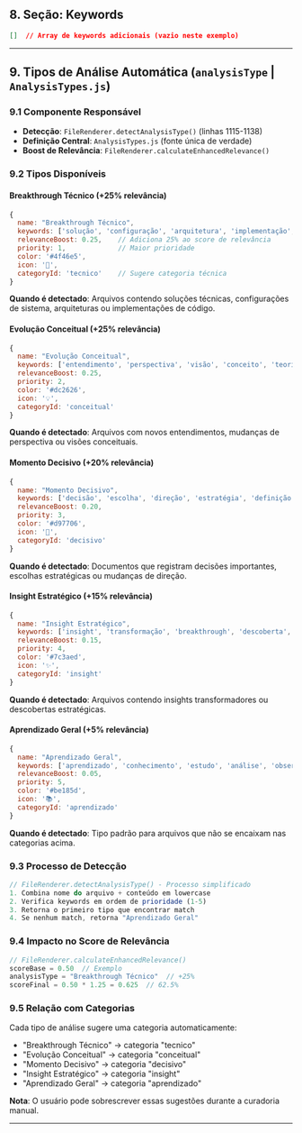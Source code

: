 ## 8. Seção: Keywords

```json
[]  // Array de keywords adicionais (vazio neste exemplo)
```

---

## 9. Tipos de Análise Automática (`analysisType` | `AnalysisTypes.js`)

### 9.1 Componente Responsável
- **Detecção**: `FileRenderer.detectAnalysisType()` (linhas 1115-1138)
- **Definição Central**: `AnalysisTypes.js` (fonte única de verdade)
- **Boost de Relevância**: `FileRenderer.calculateEnhancedRelevance()`

### 9.2 Tipos Disponíveis

#### Breakthrough Técnico (+25% relevância)
```javascript
{
  name: "Breakthrough Técnico",
  keywords: ['solução', 'configuração', 'arquitetura', 'implementação', 'código'],
  relevanceBoost: 0.25,    // Adiciona 25% ao score de relevância
  priority: 1,             // Maior prioridade
  color: '#4f46e5',
  icon: '🔧',
  categoryId: 'tecnico'    // Sugere categoria técnica
}
```
**Quando é detectado**: Arquivos contendo soluções técnicas, configurações de sistema, arquiteturas ou implementações de código.

#### Evolução Conceitual (+25% relevância)
```javascript
{
  name: "Evolução Conceitual",
  keywords: ['entendimento', 'perspectiva', 'visão', 'conceito', 'teoria'],
  relevanceBoost: 0.25,
  priority: 2,
  color: '#dc2626',
  icon: '💡',
  categoryId: 'conceitual'
}
```
**Quando é detectado**: Arquivos com novos entendimentos, mudanças de perspectiva ou visões conceituais.

#### Momento Decisivo (+20% relevância)
```javascript
{
  name: "Momento Decisivo",
  keywords: ['decisão', 'escolha', 'direção', 'estratégia', 'definição'],
  relevanceBoost: 0.20,
  priority: 3,
  color: '#d97706',
  icon: '🎯',
  categoryId: 'decisivo'
}
```
**Quando é detectado**: Documentos que registram decisões importantes, escolhas estratégicas ou mudanças de direção.

#### Insight Estratégico (+15% relevância)
```javascript
{
  name: "Insight Estratégico",
  keywords: ['insight', 'transformação', 'breakthrough', 'descoberta', 'revelação'],
  relevanceBoost: 0.15,
  priority: 4,
  color: '#7c3aed',
  icon: '✨',
  categoryId: 'insight'
}
```
**Quando é detectado**: Arquivos contendo insights transformadores ou descobertas estratégicas.

#### Aprendizado Geral (+5% relevância)
```javascript
{
  name: "Aprendizado Geral",
  keywords: ['aprendizado', 'conhecimento', 'estudo', 'análise', 'observação'],
  relevanceBoost: 0.05,
  priority: 5,
  color: '#be185d',
  icon: '📚',
  categoryId: 'aprendizado'
}
```
**Quando é detectado**: Tipo padrão para arquivos que não se encaixam nas categorias acima.

### 9.3 Processo de Detecção

```javascript
// FileRenderer.detectAnalysisType() - Processo simplificado
1. Combina nome do arquivo + conteúdo em lowercase
2. Verifica keywords em ordem de prioridade (1-5)
3. Retorna o primeiro tipo que encontrar match
4. Se nenhum match, retorna "Aprendizado Geral"
```

### 9.4 Impacto no Score de Relevância

```javascript
// FileRenderer.calculateEnhancedRelevance()
scoreBase = 0.50  // Exemplo
analysisType = "Breakthrough Técnico"  // +25%
scoreFinal = 0.50 * 1.25 = 0.625  // 62.5%
```

### 9.5 Relação com Categorias

Cada tipo de análise sugere uma categoria automaticamente:
- "Breakthrough Técnico" → categoria "tecnico"
- "Evolução Conceitual" → categoria "conceitual"
- "Momento Decisivo" → categoria "decisivo"
- "Insight Estratégico" → categoria "insight"
- "Aprendizado Geral" → categoria "aprendizado"

**Nota**: O usuário pode sobrescrever essas sugestões durante a curadoria manual.

---